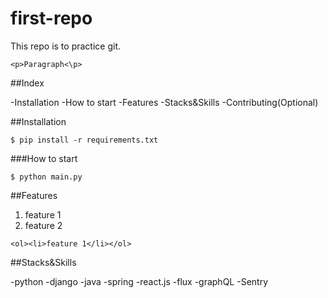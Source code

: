 # first-repo

This repo is to practice git.

`<p>Paragraph<\p>`

##Index

-Installation
-How to start
-Features
-Stacks&Skills
-Contributing(Optional)

##Installation
```shell
$ pip install -r requirements.txt
```

###How to start
```shell
$ python main.py
```

##Features

1. feature 1
2. feature 2

`<ol><li>feature 1</li></ol>`

##Stacks&Skills

-python
-django
-java
-spring
-react.js
-flux
-graphQL
-Sentry

